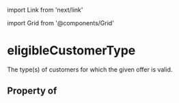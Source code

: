 import Link from 'next/link'
  
import Grid from '@components/Grid'

# eligibleCustomerType

The type(s) of customers for which the given offer is valid.

## Property of



